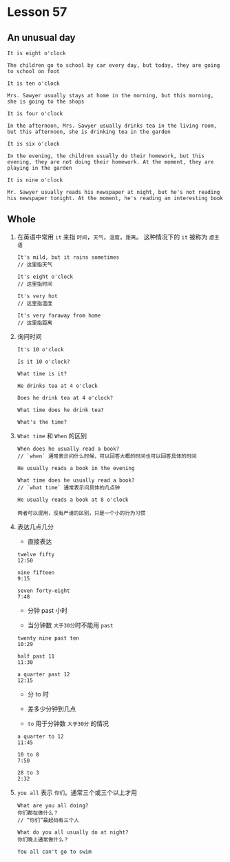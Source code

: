# Lesson 57

## An unusual day

```
It is eight o'clock

The children go to school by car every day, but today, they are going to school on foot

It is ten o'clock

Mrs. Sawyer usually stays at home in the morning, but this morning, she is going to the shops

It is four o'clock

In the afternoon, Mrs. Sawyer usually drinks tea in the living room, but this afternoon, she is drinking tea in the garden

It is six o'clock

In the evening, the children usually do their homework, but this evening, they are not doing their homework. At the moment, they are playing in the garden

It is nine o'clock

Mr. Sawyer usually reads his newspaper at night, but he's not reading his newspaper tonight. At the moment, he's reading an interesting book
```

## Whole

1. 在英语中常用 `it` 来指 `时间`，`天气`，`温度`，`距离`。 这种情况下的 `it` 被称为 `虚主语`

   ```
   It's mild, but it rains sometimes
   // 这里指天气

   It's eight o'clock
   // 这里指时间

   It's very hot
   // 这里指温度

   It's very faraway from home
   // 这里指距离
   ```

2. 询问时间

   ```
   It's 10 o'clock

   Is it 10 o'clock?

   What time is it?

   He drinks tea at 4 o'clock

   Does he drink tea at 4 o'clock?

   What time does he drink tea?

   What's the time?
   ```

3. `What time` 和 `When` 的区别

   ```
   When does he usually read a book?
   // `when` 通常表示问什么时候，可以回答大概的时间也可以回答具体的时间

   He usually reads a book in the evening

   What time does he usually read a book?
   // `what time` 通常表示问具体的几点钟

   He usually reads a book at 8 o'clock

   两者可以混用，没有严谨的区别，只是一个小的行为习惯
   ```

4. 表达几点几分

   - 直接表达

   ```
   twelve fifty
   12:50

   nine fifteen
   9:15

   seven forty-eight
   7:48
   ```

   - 分钟 past 小时

   - 当分钟数 `大于30分`时不能用 `past`

   ```
   twenty nine past ten
   10:29

   half past 11
   11:30

   a quarter past 12
   12:15
   ```

   - 分 to 时

   - 差多少分钟到几点

   - `to` 用于分钟数 `大于30分` 的情况

   ```
   a quarter to 12
   11:45

   10 to 8
   7:50

   28 to 3
   2:32
   ```

5. `you all` 表示 `你们`。通常三个或三个以上才用

   ```
   What are you all doing?
   你们都在做什么？
   // “你们”最起码有三个人

   What do you all usually do at night?
   你们晚上通常做什么？

   You all can't go to swim
   ```
